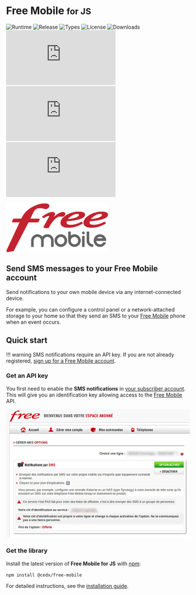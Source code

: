 # Free Mobile <small>for JS</small>
![Runtime](https://badgen.net/npm/node/@cedx/free-mobile) ![Release](https://badgen.net/npm/v/@cedx/free-mobile) ![Types](https://badgen.net/npm/types/@cedx/free-mobile) ![License](https://badgen.net/npm/license/@cedx/free-mobile) ![Downloads](https://badgen.net/npm/dt/@cedx/free-mobile) ![Dependencies](https://badgen.net/david/dep/cedx/free-mobile.js) ![Coverage](https://badgen.net/coveralls/c/github/cedx/free-mobile.js) ![Build](https://badgen.net/github/checks/cedx/free-mobile.js)

![Free Mobile](img/free_mobile.png)

## Send SMS messages to your Free Mobile account
Send notifications to your own mobile device via any internet-connected device.

For example, you can configure a control panel or a network-attached storage to your home so that they send an SMS to your [Free Mobile](http://mobile.free.fr) phone when an event occurs.

## Quick start

!!! warning
	SMS notifications require an API key. If you are not already registered,
	[sign up for a Free Mobile account](https://mobile.free.fr/subscribe).

### Get an API key
You first need to enable the **SMS notifications** in [your subscriber account](https://mobile.free.fr/moncompte).
This will give you an identification key allowing access to the [Free Mobile](http://mobile.free.fr) API.

![SMS notifications](img/sms_notifications.jpg)  

### Get the library
Install the latest version of **Free Mobile for JS** with [npm](https://www.npmjs.com):

``` shell
npm install @cedx/free-mobile
```

For detailed instructions, see the [installation guide](installation.md).
